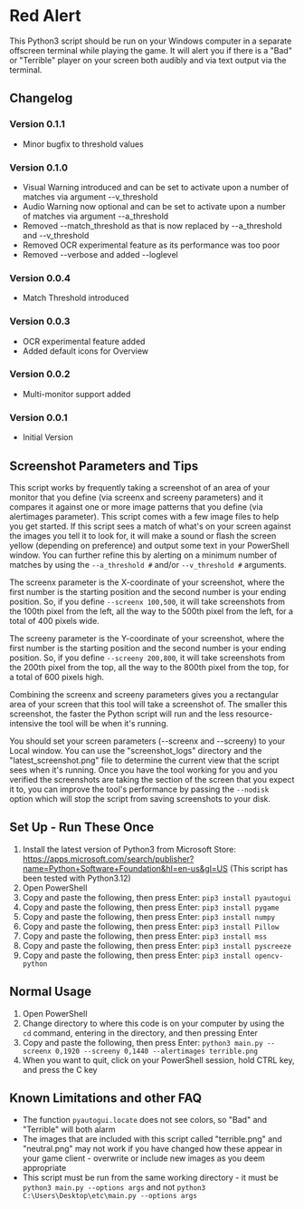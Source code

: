 # Red Alert

This Python3 script should be run on your Windows computer in a separate offscreen terminal while playing the game.  It will alert you if there is a "Bad" or "Terrible" player on your screen both audibly and via text output via the terminal.


## Changelog

### Version 0.1.1
* Minor bugfix to threshold values

### Version 0.1.0
* Visual Warning introduced and can be set to activate upon a number of matches via argument --v_threshold
* Audio Warning now optional and can be set to activate upon a number of matches via argument --a_threshold
* Removed --match_threshold as that is now replaced by --a_threshold and --v_threshold
* Removed OCR experimental feature as its performance was too poor
* Removed --verbose and added --loglevel

### Version 0.0.4
* Match Threshold introduced

### Version 0.0.3
* OCR experimental feature added
* Added default icons for Overview

### Version 0.0.2
* Multi-monitor support added

### Version 0.0.1
* Initial Version


## Screenshot Parameters and Tips

This script works by frequently taking a screenshot of an area of your monitor that you define (via screenx and screeny parameters) and it compares it against one or more image patterns that you define (via alertimages parameter).  This script comes with a few image files to help you get started.  If this script sees a match of what's on your screen against the images you tell it to look for, it will make a sound or flash the screen yellow (depending on preference) and output some text in your PowerShell window.  You can further refine this by alerting on a minimum number of matches by using the `--a_threshold #` and/or `--v_threshold #` arguments.

The screenx parameter is the X-coordinate of your screenshot, where the first number is the starting position and the second number is your ending position.  So, if you define `--screenx 100,500`, it will take screenshots from the 100th pixel from the left, all the way to the 500th pixel from the left, for a total of 400 pixels wide.

The screeny parameter is the Y-coordinate of your screenshot, where the first number is the starting position and the second number is your ending position.  So, if you define `--screeny 200,800`, it will take screenshots from the 200th pixel from the top, all the way to the 800th pixel from the top, for a total of 600 pixels high.

Combining the screenx and screeny parameters gives you a rectangular area of your screen that this tool will take a screenshot of.  The smaller this screenshot, the faster the Python script will run and the less resource-intensive the tool will be when it's running.

You should set your screen parameters (--screenx and --screeny) to your Local window.  You can use the "screenshot_logs" directory and the "latest_screenshot.png" file to determine the current view that the script sees when it's running.  Once you have the tool working for you and you verified the screenshots are taking the section of the screen that you expect it to, you can improve the tool's performance by passing the `--nodisk` option which will stop the script from saving screenshots to your disk.


## Set Up - Run These Once

1. Install the latest version of Python3 from Microsoft Store: https://apps.microsoft.com/search/publisher?name=Python+Software+Foundation&hl=en-us&gl=US
(This script has been tested with Python3.12)
2. Open PowerShell
3. Copy and paste the following, then press Enter: `pip3 install pyautogui`
4. Copy and paste the following, then press Enter: `pip3 install pygame`
5. Copy and paste the following, then press Enter: `pip3 install numpy`
6. Copy and paste the following, then press Enter: `pip3 install Pillow`
7. Copy and paste the following, then press Enter: `pip3 install mss`
8. Copy and paste the following, then press Enter: `pip3 install pyscreeze`
9. Copy and paste the following, then press Enter: `pip3 install opencv-python`


## Normal Usage

1. Open PowerShell
2. Change directory to where this code is on your computer by using the `cd` command, entering in the directory, and then pressing Enter
3. Copy and paste the following, then press Enter: `python3 main.py --screenx 0,1920 --screeny 0,1440 --alertimages terrible.png`
4. When you want to quit, click on your PowerShell session, hold CTRL key, and press the C key


## Known Limitations and other FAQ

* The function `pyautogui.locate` does not see colors, so "Bad" and "Terrible" will both alarm
* The images that are included with this script called "terrible.png" and "neutral.png" may not work if you have changed how these appear in your game client - overwrite or include new images as you deem appropriate
* This script must be run from the same working directory - it must be `python3 main.py --options args` and not `python3 C:\Users\Desktop\etc\main.py --options args`
